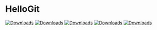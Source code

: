 # HelloGit
[![Downloads](https://img.shields.io/github/downloads/terry-u16/MaterialChartPlugin/v1.2.0/total.svg?style=flat-square)](https://github.com/terry-u16/MaterialChartPlugin/releases/latest)
[![Downloads](https://img.shields.io/github/downloads/terry-u16/MaterialChartPlugin/v1.1.2/total.svg?style=flat-square)](https://github.com/terry-u16/MaterialChartPlugin/releases/latest)
[![Downloads](https://img.shields.io/github/downloads/terry-u16/MaterialChartPlugin/v1.1.1/total.svg?style=flat-square)](https://github.com/terry-u16/MaterialChartPlugin/releases/latest)
[![Downloads](https://img.shields.io/github/downloads/terry-u16/MaterialChartPlugin/v1.1/total.svg?style=flat-square)](https://github.com/terry-u16/MaterialChartPlugin/releases/latest)
[![Downloads](https://img.shields.io/github/downloads/terry-u16/MaterialChartPlugin/v1.0/total.svg?style=flat-square)](https://github.com/terry-u16/MaterialChartPlugin/releases/latest)
